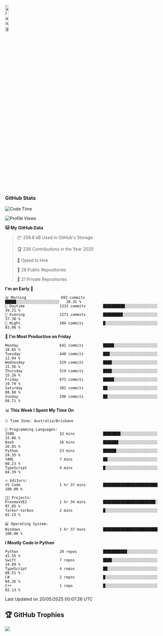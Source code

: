 <p align="left"><img width=15%" src="https://github.com/alansmathew/alansmathew/raw/master/lang.gif" alt="lang image here" /></p>

# <h3 align="left">GitHub Stats</h3>

<!--START_SECTION:waka-->
![Code Time](http://img.shields.io/badge/Code%20Time-572%20hrs%2030%20mins-blue)

![Profile Views](http://img.shields.io/badge/Profile%20Views-3-blue)

**🐱 My GitHub Data** 

> 📦 258.8 kB Used in GitHub's Storage 
 > 
> 🏆 236 Contributions in the Year 2025
 > 
> 💼 Opted to Hire
 > 
> 📜 28 Public Repositories 
 > 
> 🔑 21 Private Repositories 
 > 
**I'm an Early 🐤** 

```text
🌞 Morning                692 commits         █████░░░░░░░░░░░░░░░░░░░░   20.35 % 
🌆 Daytime                1333 commits        ██████████░░░░░░░░░░░░░░░   39.21 % 
🌃 Evening                1271 commits        █████████░░░░░░░░░░░░░░░░   37.38 % 
🌙 Night                  104 commits         █░░░░░░░░░░░░░░░░░░░░░░░░   03.06 % 
```
📅 **I'm Most Productive on Friday** 

```text
Monday                   641 commits         █████░░░░░░░░░░░░░░░░░░░░   18.85 % 
Tuesday                  440 commits         ███░░░░░░░░░░░░░░░░░░░░░░   12.94 % 
Wednesday                529 commits         ████░░░░░░░░░░░░░░░░░░░░░   15.56 % 
Thursday                 519 commits         ████░░░░░░░░░░░░░░░░░░░░░   15.26 % 
Friday                   673 commits         █████░░░░░░░░░░░░░░░░░░░░   19.79 % 
Saturday                 302 commits         ██░░░░░░░░░░░░░░░░░░░░░░░   08.88 % 
Sunday                   296 commits         ██░░░░░░░░░░░░░░░░░░░░░░░   08.71 % 
```


📊 **This Week I Spent My Time On** 

```text
🕑︎ Time Zone: Australia/Brisbane

💬 Programming Languages: 
JSON                     32 mins             ████████░░░░░░░░░░░░░░░░░   33.06 % 
Bash                     26 mins             ███████░░░░░░░░░░░░░░░░░░   26.85 % 
Python                   23 mins             ██████░░░░░░░░░░░░░░░░░░░   24.35 % 
YAML                     7 mins              ██░░░░░░░░░░░░░░░░░░░░░░░   08.23 % 
TypeScript               4 mins              █░░░░░░░░░░░░░░░░░░░░░░░░   04.39 % 

🔥 Editors: 
VS Code                  1 hr 37 mins        █████████████████████████   100.00 % 

🐱‍💻 Projects: 
ProxmoxVE2               1 hr 34 mins        ████████████████████████░   97.85 % 
falkor-torbox            2 mins              █░░░░░░░░░░░░░░░░░░░░░░░░   02.15 % 

💻 Operating System: 
Windows                  1 hr 37 mins        █████████████████████████   100.00 % 
```

**I Mostly Code in Python** 

```text
Python                   20 repos            ███████████░░░░░░░░░░░░░░   42.55 % 
Swift                    7 repos             ████░░░░░░░░░░░░░░░░░░░░░   14.89 % 
TypeScript               4 repos             ██░░░░░░░░░░░░░░░░░░░░░░░   08.51 % 
C#                       2 repos             █░░░░░░░░░░░░░░░░░░░░░░░░   04.26 % 
C++                      1 repo              █░░░░░░░░░░░░░░░░░░░░░░░░   02.13 % 
```




 Last Updated on 20/05/2025 00:07:26 UTC
<!--END_SECTION:waka-->

## 🏆 GitHub Trophies

![](https://github-profile-trophy.vercel.app/?username=samh06&theme=discord&no-frame=true&no-bg=false&margin-w=4)

